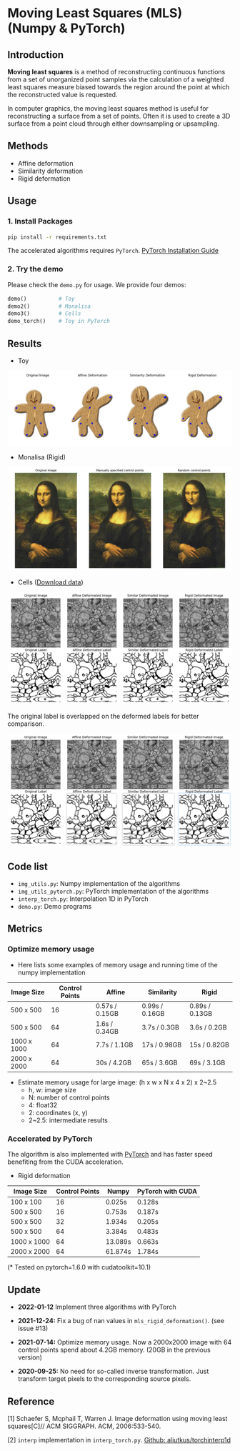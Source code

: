 # Moving Least Squares (MLS) (Numpy & PyTorch)

## Introduction
**Moving least squares** is a method of reconstructing continuous functions from a set of unorganized point samples via the calculation of a weighted least squares measure biased towards the region around the point at which the reconstructed value is requested.

In computer graphics, the moving least squares method is useful for reconstructing a surface from a set of points. Often it is used to create a 3D surface from a point cloud through either downsampling or upsampling.

## Methods
* Affine deformation
* Similarity deformation
* Rigid deformation

## Usage

### 1. Install Packages

```bash
pip install -r requirements.txt
```

The accelerated algorithms requires `PyTorch`. [PyTorch Installation Guide](https://pytorch.org/get-started/locally/)

### 2. Try the demo

Please check the `demo.py` for usage. We provide four demos:

```python
demo()          # Toy
demo2()         # Monalisa
demo3()         # Cells
demo_torch()    # Toy in PyTorch
```

## Results

* Toy

![Deformation](https://github.com/jarvis73/Moving-Least-Squares/raw/master/images/toy_results.png)

* Monalisa (Rigid)

![Rigid deformation](https://github.com/jarvis73/Moving-Least-Squares/raw/master/images/monalisa_rigid.png)

* Cells ([Download data](https://github.com/alexklibisz/isbi-2012/tree/master/data))

![Rigid Deformation](https://github.com/jarvis73/Moving-Least-Squares/raw/master/images/cell_deformation.png)

The original label is overlapped on the deformed labels for better comparison.

![Rigid Deformation](https://github.com/jarvis73/Moving-Least-Squares/raw/master/images/cell_deformation_with_alpha.png)

## Code list
* `img_utils.py`: Numpy implementation of the algorithms
* `img_utils_pytorch.py`: PyTorch implementation of the algorithms
* `interp_torch.py`: Interpolation 1D in PyTorch
* `demo.py`: Demo programs

## Metrics

### Optimize memory usage

*   Here lists some examples of memory usage and running time of the numpy implementation

| Image Size  | Control Points | Affine         | Similarity     | Rigid          |
| ----------- | -------------- | -------------- | -------------- | -------------- |
| 500 x 500   | 16             | 0.57s / 0.15GB | 0.99s / 0.16GB | 0.89s / 0.13GB |
| 500 x 500   | 64             | 1.6s / 0.34GB  | 3.7s / 0.3GB   | 3.6s / 0.2GB   |
| 1000 x 1000 | 64             | 7.7s / 1.1GB   | 17s / 0.98GB   | 15s / 0.82GB   |
| 2000 x 2000 | 64             | 30s / 4.2GB    | 65s / 3.6GB    | 69s / 3.1GB    |

*   Estimate memory usage for large image: (h x w x N x 4 x 2) x 2~2.5
    *   h, w: image size
    *   N: number of control points
    *   4: float32
    *   2: coordinates (x, y)
    *   2~2.5: intermediate results


### Accelerated by PyTorch

The algorithm is also implemented with [PyTorch](https://pytorch.org/) and has faster speed benefiting from the CUDA acceleration.

* Rigid deformation

| Image Size  | Control Points | Numpy     | PyTorch with CUDA |
| ----------- | -------------- | --------- | -------- |
| 100 x 100   | 16             | 0.025s    | 0.128s   |
| 500 x 500   | 16             | 0.753s    | 0.187s   |
| 500 x 500   | 32             | 1.934s    | 0.205s   |
| 500 x 500   | 64             | 3.384s    | 0.483s   |
| 1000 x 1000 | 64             | 13.089s   | 0.663s   |
| 2000 x 2000 | 64             | 61.874s   | 1.784s   |

(* Tested on pytorch=1.6.0 with cudatoolkit=10.1)

## Update

*   **2022-01-12**   Implement three algorithms with PyTorch

*   **2021-12-24:**  Fix a bug of nan values in `mls_rigid_deformation()`. (see issue #13)

*   **2021-07-14:**  Optimize memory usage. Now a 2000x2000 image with 64 control points spend about 4.2GB memory. (20GB in the previous version)

*   **2020-09-25:**  No need for so-called inverse transformation. Just transform target pixels to the corresponding source pixels.


## Reference

[1] Schaefer S, Mcphail T, Warren J. Image deformation using moving least squares[C]// ACM SIGGRAPH. ACM, 2006:533-540.

[2] `interp` implementation in `interp_torch.py`. [Github: aliutkus/torchinterp1d](https://github.com/aliutkus/torchinterp1d)
